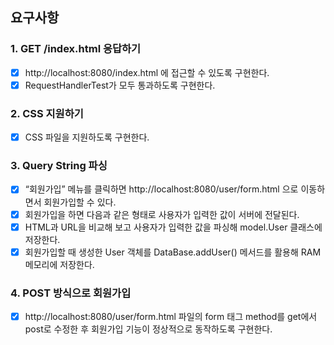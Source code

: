 ## 요구사항

### 1. GET /index.html 응답하기
- [x] http://localhost:8080/index.html 에 접근할 수 있도록 구현한다.
- [x] RequestHandlerTest가 모두 통과하도록 구현한다.

### 2. CSS 지원하기
- [x] CSS 파일을 지원하도록 구현한다.

### 3. Query String 파싱
- [x] “회원가입” 메뉴를 클릭하면 http://localhost:8080/user/form.html 으로 이동하면서 회원가입할 수 있다.
- [x] 회원가입을 하면 다음과 같은 형태로 사용자가 입력한 값이 서버에 전달된다.
- [x] HTML과 URL을 비교해 보고 사용자가 입력한 값을 파싱해 model.User 클래스에 저장한다.
- [x] 회원가입할 때 생성한 User 객체를 DataBase.addUser() 메서드를 활용해 RAM 메모리에 저장한다.

###  4. POST 방식으로 회원가입
- [x] http://localhost:8080/user/form.html 파일의 form 태그 method를 get에서 post로 수정한 후 회원가입 기능이 정상적으로 동작하도록 구현한다.